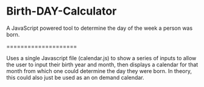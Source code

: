 Birth-DAY-Calculator
====================

A JavaScript powered tool to determine the day of the week a person was born.

====================

Uses a single Javascript file (calendar.js) to show a series of inputs to allow the user to input their birth year and month, then displays a calendar for that month from which one could determine the day they were born.  In theory, this could also just be used as an on demand calendar.
